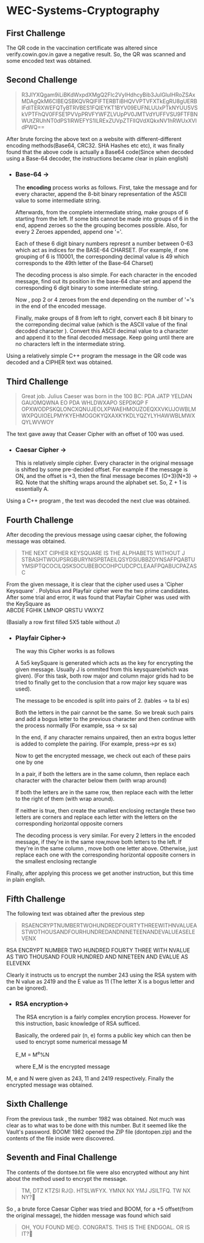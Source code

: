 # WEC-Systems-Cryptography

## First Challenge

The QR code in the vaccination certificate was altered since  verify.cowin.gov.in gave a negative result. So, the QR was scanned and some encoded text was obtained. 

## Second Challenge
>R3JlYXQgam9iLiBKdWxpdXMgQ2Flc2VyIHdhcyBib3JuIGluIHRoZSAxMDAgQkM6ClBEQSBKQVRQIFlFTERBTiBHQVVPTVFXTkEgRU8gUERBIFdITERXWEFQTyBTRVBES1FQIEYKT1BYV09EUFNLUUxPTkNYUU5VSkVPTFhQV0FFSE1PVVpPRVFYWFZLVUpPV0JMTVdYUFFVSU9FTFBNWUtZRUhNT0dPS1lRWEFYS1lLRExZUVpZTFlIQVdXQkxNV1hRWUxXVldPWQ==

After brute forcing the above text on a website with different-different encoding methods(Base64, CRC32. SHA Hashes etc etc), it was finally found that the above code is actually a Base64 code(Since when decoded using a Base-64 decoder, the instructions became clear in plain english) 

* ### Base-64 ->    

    The **encoding** process works as follows. First, take the message and for every character, append the 8-bit binary representation of the ASCII value to some intermediate string.

    Afterwards, from the complete intermediate string, make groups of 6 starting from the left. If some bits cannot be made into groups of 6 in the end, append zeroes so the the grouping becomes possible. Also, for every 2 Zeroes appended, append one '='.

    Each of these 6 digit binary numbers represnt a number between 0-63 which act as indices for the BASE-64 CHARSET. (For example, if one grouping of 6 is 110001, the corresponding decimal value is 49 which corresponds to the 49th letter of the Base-64 Charset)

    The decoding process is also simple. For each character in the encoded message, find out its position in the base-64 char-set and append the corresponding 6 digit binary to some intermediate string. 

    Now , pop 2 or 4 zeroes from the end depending on the number of '='s in the end of the encoded message.

    Finally, make groups of 8 from left to right, convert each 8 bit binary to the correponding decimal value (which is the ASCII value of the final decoded character ). Convert this ASCII decimal value to a character and append it to the final decoded message. Keep going until there are no characters left in the intermediate string. 

Using a relatively simple C++ program the message in the QR code was decoded and a CIPHER text was obtained. 

## Third Challenge

>Great job. Julius Caeser was born in the 100 BC:
PDA JATP YELDAN GAUOMQWNA EO PDA WHLDWXAPO SEPDKQP F
OPXWODPSKQLONCXQNUJEOLXPWAEHMOUZOEQXXVKUJOWBLMWXPQUIOELPMYKYEHMOGOKYQXAXKYKDLYQZYLYHAWWBLMWXQYLWVWOY

The text gave away that Ceaser Cipher with an offset of 100 was used. 

* ### Caesar Cipher ->
    This is relatively simple cipher. Every character in the original message is shifted by some pre-decided offset. For example if the message is ON, and the offset is +3, then the final message becomes (O+3)(N+3) -> RQ. Note that the shifting wraps around the alphabet set. So, Z + 1 is essentially A. 

 Using a C++ program , the text was decoded the next clue was obtained. 


## Fourth Challenge
After decoding the previous message using caesar cipher, the following message was obtained. 

>THE NEXT CIPHER KEYSQUARE IS THE ALPHABETS WITHOUT J
STBASHTWOUPSRGBURYNISPBTAEILQSYDSIUBBZOYNSAFPQABTUYMSIPTQCOCILQSKSOCUBEBOCOHPCUDCPCLEAAFPQABUCPAZASC

From the given message, it is clear that the cipher used uses a 'Cipher Keysquare' . Polybius and Playfair cipher were the two prime candidates. After some trial and error, it was found that Playfair Cipher was used with the KeySquare as  
ABCDE
FGHIK
LMNOP
QRSTU
VWXYZ

(Basially a row first filled 5X5 table without J)

* ### Playfair Cipher->

    The way this Cipher works is as follows

    A 5x5 keySquare is generated which acts as the key for encrypting the given message. Usually J is ommited from this keysquare(which was given). (For this task, both row major and column major grids had to be tried to finally get to the conclusion that a row major key square was used).

    The message to be encoded is split into pairs of 2. (tables -> ta bl es)

    Both the letters in the pair cannot be the same. So we break such pairs and add a bogus letter to the previous character and then continue with the process normally 
    (For example, ssa -> sx sa)

    In the end, if any character remains unpaired, then an extra bogus letter is added to complete the pairing. 
    (For example, press->pr es sx)

    Now to get the encrypted message, we check out each of these pairs one by one

    In a pair, if both the letters are in the same column, then replace each character with the character below them (with wrap around)

    If both the letters are in the same row, then replace each with the letter to the right of them (with wrap around). 

    If neither is true, then create the smallest enclosing rectangle these two letters are corners and replace each letter with the letters on the corresponding horizontal opposite corners

    The decoding process is very similar. For every 2 letters in the encoded message, if they're in the same row,move both letters to the left. If they're in the same column , move both one letter above. Otherwise, just replace each one with the corresponding horizontal opposite corners in the smallest enclosing rectangle

Finally, after applying this process we get another instruction, but this time in plain english. 

## Fifth Challenge

The following text was obtained after the previous step

>RSAENCRYPTNUMBERTWOHUNDREDFOURTYTHREEWITHNVALUEASTWOTHOUSANDFOURHUNDREDANDNINETEENANDEVALUEASELEVENX 

RSA ENCRYPT NUMBER TWO HUNDRED FOURTY THREE WITH NVALUE AS TWO THOUSAND FOUR HUNDRED AND NINETEEN AND EVALUE AS ELEVENX

Clearly it instructs us to encrypt the number 243 using the RSA system with the N value as 2419 and the E value as 11 (The letter X is a bogus letter and can be ignored).

* ### RSA encryption->
    The RSA encrytion is a fairly complex encrytion process. However for this instruction, basic knowledge of RSA sufficed. 

    Basically, the ordered pair (n, e) forms a public key which can then be used to encrypt some numerical message M

    E_M = M<sup>e</sup>%N

    where E_M is the encrypted message

M, e and N were given as 243, 11 and 2419 respectively. Finally the encrypted message was obtained. 

## Sixth Challenge
From the previous task , the number 1982 was obtained. Not much was clear as to what was to be done with this number. But it seemed like the Vault's password. BOOM! 1982 opened the ZIP file (dontopen.zip) and the contents of the file inside were discovered. 

## Seventh and Final Challenge
The contents of the dontsee.txt file were also encrypted without any hint about the method used to encrypt the message.

>TM, DTZ KTZSI RJ😔. HTSLWFYX. YMNX NX YMJ JSILTFQ. TW NX NY?🤨

 So , a brute force Caesar Cipher was tried and BOOM, for a +5 offset(from the original message), the hidden message was found which said 

 >OH, YOU FOUND ME😔. CONGRATS. THIS IS THE ENDGOAL. OR IS IT?🤨